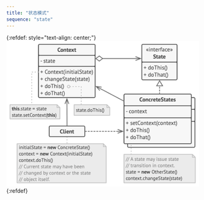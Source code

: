 ```yaml
---
title: "状态模式"
sequence: "state"
---
```


{:refdef: style="text-align: center;"}
![](/assets/images/design-pattern/diagrams/state-structure.png)
{:refdef}
